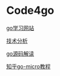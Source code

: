 # Code4go

[go学习网站](http://www.topgoer.com/)

[技术分析](https://github.com/rfyiamcool/share_ppt)

[go源码解读](https://tiancaiamao.gitbooks.io/go-internals/content/zh/07.1.html)

[知乎go-micro教程](https://www.zhihu.com/column/c_1290248879594655744)